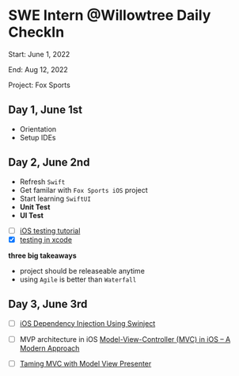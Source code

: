 # SWE Intern @Willowtree Daily CheckIn

Start: June 1, 2022

End: Aug 12, 2022

Project: Fox Sports

## Day 1, June 1st

- Orientation
- Setup IDEs

## Day 2, June 2nd

- Refresh `Swift` 
- Get familar with `Fox Sports iOS` project
- Start learning `SwiftUI`
- **Unit Test**
- **UI Test**
- [ ] [iOS testing tutorial](https://www.raywenderlich.com/21020457-ios-unit-testing-and-ui-testing-tutorial#toc-anchor-001)
- [x] [testing in xcode](https://developer.apple.com/videos/play/wwdc2019/413/)

**three big takeaways**
- project should be releaseable anytime
- using `Agile` is better than `Waterfall`

## Day 3, June 3rd

- [ ] [iOS Dependency Injection Using Swinject](https://ali-akhtar.medium.com/ios-dependency-injection-using-swinject-9c4ceff99e41)
- [ ] MVP architecture in iOS [Model-View-Controller (MVC) in iOS – A Modern Approach](https://www.raywenderlich.com/1000705-model-view-controller-mvc-in-ios-a-modern-approach)

- [ ] [Taming MVC with Model View Presenter](https://www.youtube.com/watch?v=iIcGunopmfQ)
